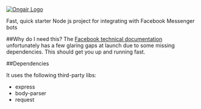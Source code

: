 [![Ongair Logo](https://ongair.im/logo.png)](https://ongair.im/)

Fast, quick starter Node js project for integrating with Facebook Messenger bots

##Why do I need this?
The [Facebook technical documentation](https://developers.facebook.com/docs/messenger-platform/implementation) unfortunately has a few glaring gaps at launch due to some missing dependencies. This should get you up and running fast.

##Dependencies

It uses the following third-party libs:
- express
- body-parser
- request